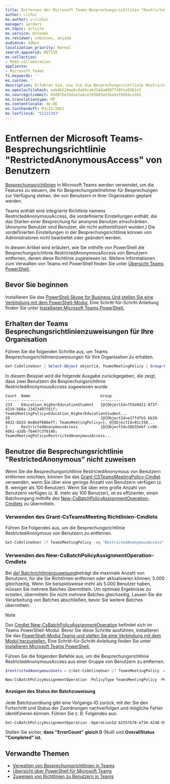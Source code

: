 ```yaml
---
title: Entfernen der Microsoft Teams-Besprechungsrichtlinie "RestrictedAnonymousAccess" von Benutzern
author: cichur
ms.author: v-cichur
manager: serdars
ms.topic: article
ms.service: msteams
ms.reviewer: cebulnes, anyada
audience: admin
localization_priority: Normal
search.appverid: MET150
ms.collection:
- M365-collaboration
appliesto:
- Microsoft Teams
f1.keywords: ''
ms.custom: ''
description: Erfahren Sie, wie Sie die Besprechungsrichtlinie RestrictedAnonymousAccess Teams Benutzern in Ihrer Organisation entfernen.
ms.openlocfilehash: aab4b524ee0c9ab5cab3244a0897730fea0361a7
ms.sourcegitcommit: 01087be29daa3abce7d3b03a55ba5ef8db4ca161
ms.translationtype: MT
ms.contentlocale: de-DE
ms.lasthandoff: 03/23/2021
ms.locfileid: "51121343"
---
```

# <a name="remove-the-restrictedanonymousaccess-teams-meeting-policy-from-users"></a>Entfernen der Microsoft Teams-Besprechungsrichtlinie "RestrictedAnonymousAccess" von Benutzern

[Besprechungsrichtlinien](meeting-policies-in-teams.md) in Microsoft Teams werden verwendet, um die Features zu steuern, die für Besprechungsteilnehmer für Besprechungen zur Verfügung stehen, die von Benutzern in Ihrer Organisation geplant werden. 

Teams enthält eine integrierte Richtlinie namens RestrictedAnonymousAccess, die vordefinierte Einstellungen enthält, die das Starten einer Besprechung für anonyme Benutzer einschränken. (Anonyme Benutzer sind Benutzer, die nicht authentifiziert wurden.) Die vordefinierten Einstellungen in der Besprechungsrichtlinie können von Administratoren nicht bearbeitet oder geändert werden.

In diesem Artikel wird erläutert, wie Sie mithilfe von PowerShell die Besprechungsrichtlinie RestrictedAnonymousAccess von Benutzern entfernen, denen diese Richtlinie zugewiesen ist. Weitere Informationen zum Verwalten von Teams mit PowerShell finden Sie unter [Übersicht Teams PowerShell.](teams-powershell-overview.md)

## <a name="before-you-start"></a>Bevor Sie beginnen

Installieren Sie das [PowerShell Skype for Business Und stellen Sie eine Verbindung mit dem PowerShell-Modul.](/microsoft-365/enterprise/manage-skype-for-business-online-with-microsoft-365-powershell) Eine Schritt-für-Schritt-Anleitung finden Sie unter [Installieren Microsoft Teams PowerShell.](teams-powershell-install.md)

## <a name="get-the-teams-meeting-policy-assignments-for-your-organization"></a>Erhalten der Teams Besprechungsrichtlinienzuweisungen für Ihre Organisation

Führen Sie die folgenden Schritte aus, um Teams Besprechungsrichtlinienzuweisungen für Ihre Organisation zu erhalten.

```powershell
Get-CsOnlineUser | Select-Object objectid, TeamsMeetingPolicy | Group-Object TeamsMeetingPolicy
```

In diesem Beispiel wird die folgende Ausgabe zurückgegeben, die zeigt, dass zwei Benutzern die Besprechungsrichtlinie RestrictedAnonymousAccess zugewiesen wurde.

```console
Count  Name                               Group
------ ----------                         ---------
233    Education_HigherEducationStudent   {@{ObjectId=755e0d21-0737-4219-b68a-23423497f61f; TeamsMeetingPolicy=Education_HigherEducationStudent...
20                                        {@{ObjectId=e27fdfb5-bb38-4032-bb33-8e8bdf086eff; TeamsMeetingPolicy=}, @{ObjectId=91c330...
2      RestrictedAnonymousAccess          {@{ObjectId=38b35ebf-cc8b-4b61-a2db-f6e67c3f614b; TeamsMeetingPolicy=RestrictedAnonymousAccess...
```

## <a name="unassign-the-restrictedanonymous-meeting-policy-from-users"></a>Benutzer die Besprechungsrichtlinie "RestrictedAnonymous" nicht zuweisen

Wenn Sie die Besprechungsrichtlinie RestrictedAnonymous von Benutzern entfernen möchten, können Sie das [Grant-CSTeamsMeetingPolicy-Cmdlet](/powershell/module/skype/grant-csteamsmeetingpolicy) verwenden, wenn Sie über eine geringe Anzahl von Benutzern verfügen (z. B. weniger als 100 Benutzer). Wenn Sie über eine große Anzahl von Benutzern verfügen (z. B. mehr als 100 Benutzer), ist es effizienter, einen Batchvorgang mithilfe des  [New-CsBatchPolicyAssignmentOperation-Cmdlets](/powershell/module/teams/new-csbatchpolicyassignmentoperation?view=teams-ps) zu übermitteln.

### <a name="use-the-grant-csteamsmeeting-policy-cmdlet"></a>Verwenden des Grant-CsTeamsMeeting Richtlinien-Cmdlets

Führen Sie Folgendes aus, um die Besprechungsrichtlinie RestrictedAnonymous von Benutzern zu entfernen.

```powershell
Get-CsOnlineUser |? TeamsMeetingPolicy -eq "RestrictedAnonymousAccess" | Select-Object objectid | foreach {Grant-CsTeamsMeetingPolicy -Identity $_.ObjectId -PolicyName $null}
```

### <a name="use-the-new-csbatchpolicyassignmentoperation-cmdlet"></a>Verwenden des New-CsBatchPolicyAssignmentOperation-Cmdlets

Bei [der Batchrichtlinienzuweisung](assign-policies.md#assign-a-policy-to-a-batch-of-users)beträgt die maximale Anzahl von Benutzern, für die Sie Richtlinien entfernen oder aktualisieren können, 5.000 gleichzeitig. Wenn Sie beispielsweise mehr als 5.000 Benutzer haben, müssen Sie mehrere Batches übermitteln. Um optimale Ergebnisse zu erzielen, übermitteln Sie nicht mehrere Batches gleichzeitig. Lassen Sie die Verarbeitung von Batches abschließen, bevor Sie weitere Batches übermitteln.

> [!NOTE]
> Das [Cmdlet New-CsBatchPolicyAssignmentOperation](/powershell/module/teams/new-csbatchpolicyassignmentoperation?view=teams-ps) befindet sich im Teams PowerShell-Modul. Bevor Sie diese Schritte ausführen, installieren Sie das [PowerShell-Modul Teams und stellen Sie eine Verbindung mit dem Modul herzustellen.](https://www.powershellgallery.com/packages/MicrosoftTeams) Eine Schritt-für-Schritt-Anleitung finden Sie unter [Installieren Microsoft Teams PowerShell.](teams-powershell-install.md)

Führen Sie die folgenden Befehle aus, um die Besprechungsrichtlinie RestrictedAnonymousAccess aus einer Gruppe von Benutzern zu entfernen.

```powershell
$restrictedAnonymousUsers = @(Get-CsOnlineUser |? TeamsMeetingPolicy -eq "RestrictedAnonymousAccess" | %{ $_.ObjectId })
```

```powershell
New-CsBatchPolicyAssignmentOperation -PolicyType TeamsMeetingPolicy -PolicyName $null -Identity $restrictedAnonymousUsers -OperationName "Batch unassign meeting policy"
```

#### <a name="get-the-status-of-the-batch-assignment"></a>Anzeigen des Status der Batchzuweisung

Jede Batchzuordnung gibt eine Vorgangs-ID zurück, mit der Sie den Fortschritt und Status der Zuordnungen nachverfolgen und mögliche Fehler identifizieren können. Führen Sie z. B. Folgendes aus:

```powershell
Get-CsBatchPolicyAssignmentOperation -OperationId 62557b78-e734-42d6-952f-41a454ed6115
```

Stellen Sie sicher, **dass "ErrorCount"** **gleich 0** (Null) und **OverallStatus** **"Completed" ist.**

## <a name="related-topics"></a>Verwandte Themen

- [Verwalten von Besprechungsrichtlinien in Teams](meeting-policies-in-teams.md)
- [Übersicht über PowerShell für Microsoft Teams](teams-powershell-overview.md)
- [Zuweisen von Richtlinien zu Benutzern in Teams](assign-policies.md)